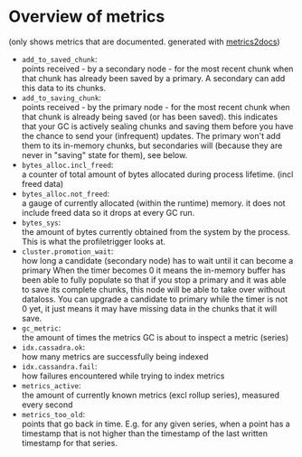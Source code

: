 # Overview of metrics
(only shows metrics that are documented. generated with [metrics2docs](github.com/Dieterbe/metrics2docs))

* `add_to_saved_chunk`:  
points received - by a secondary node - for the most recent chunk when that chunk
has already been saved by a primary.  A secondary can add this data to its chunks.
* `add_to_saving_chunk`:  
points received - by the primary node - for the most recent chunk
when that chunk is already being saved (or has been saved).
this indicates that your GC is actively sealing chunks and saving them before you have the chance to send
your (infrequent) updates.  The primary won't add them to its in-memory chunks, but secondaries will
(because they are never in "saving" state for them), see below.
* `bytes_alloc.incl_freed`:  
a counter of total amount of bytes allocated during process lifetime. (incl freed data)
* `bytes_alloc.not_freed`:  
a gauge of currently allocated (within the runtime) memory.
it does not include freed data so it drops at every GC run.
* `bytes_sys`:  
the amount of bytes currently obtained from the system by the process.  This is what the profiletrigger looks at.
* `cluster.promotion_wait`:  
how long a candidate (secondary node) has to wait until it can become a primary
When the timer becomes 0 it means the in-memory buffer has been able to fully populate so that if you stop a primary
and it was able to save its complete chunks, this node will be able to take over without dataloss.
You can upgrade a candidate to primary while the timer is not 0 yet, it just means it may have missing data in the chunks that it will save.
* `gc_metric`:  
the amount of times the metrics GC is about to inspect a metric (series)
* `idx.cassadra.ok`:  
how many metrics are successfully being indexed
* `idx.cassandra.fail`:  
how failures encountered while trying to index metrics
* `metrics_active`:  
the amount of currently known metrics (excl rollup series), measured every second
* `metrics_too_old`:  
points that go back in time.
E.g. for any given series, when a point has a timestamp
that is not higher than the timestamp of the last written timestamp for that series.
